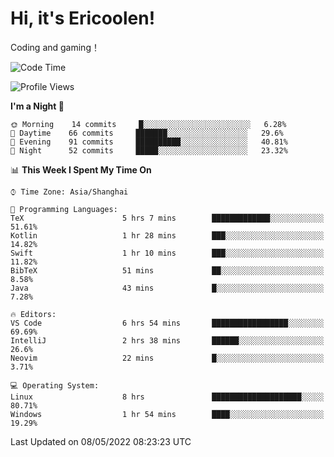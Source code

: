 # Hi, it's Ericoolen!
Coding and gaming！

<!--START_SECTION:waka-->
![Code Time](http://img.shields.io/badge/Code%20Time-233%20hrs%203%20mins-blue)

![Profile Views](http://img.shields.io/badge/Profile%20Views-0-blue)

**I'm a Night 🦉** 

```text
🌞 Morning    14 commits     █░░░░░░░░░░░░░░░░░░░░░░░░   6.28% 
🌆 Daytime    66 commits     ███████░░░░░░░░░░░░░░░░░░   29.6% 
🌃 Evening    91 commits     ██████████░░░░░░░░░░░░░░░   40.81% 
🌙 Night      52 commits     █████░░░░░░░░░░░░░░░░░░░░   23.32%

```


📊 **This Week I Spent My Time On** 

```text
⌚︎ Time Zone: Asia/Shanghai

💬 Programming Languages: 
TeX                      5 hrs 7 mins        █████████████░░░░░░░░░░░░   51.61% 
Kotlin                   1 hr 28 mins        ███░░░░░░░░░░░░░░░░░░░░░░   14.82% 
Swift                    1 hr 10 mins        ███░░░░░░░░░░░░░░░░░░░░░░   11.82% 
BibTeX                   51 mins             ██░░░░░░░░░░░░░░░░░░░░░░░   8.58% 
Java                     43 mins             █░░░░░░░░░░░░░░░░░░░░░░░░   7.28%

🔥 Editors: 
VS Code                  6 hrs 54 mins       █████████████████░░░░░░░░   69.69% 
IntelliJ                 2 hrs 38 mins       ██████░░░░░░░░░░░░░░░░░░░   26.6% 
Neovim                   22 mins             █░░░░░░░░░░░░░░░░░░░░░░░░   3.71%

💻 Operating System: 
Linux                    8 hrs               ████████████████████░░░░░   80.71% 
Windows                  1 hr 54 mins        ████░░░░░░░░░░░░░░░░░░░░░   19.29%

```


 Last Updated on 08/05/2022 08:23:23 UTC
<!--END_SECTION:waka-->

